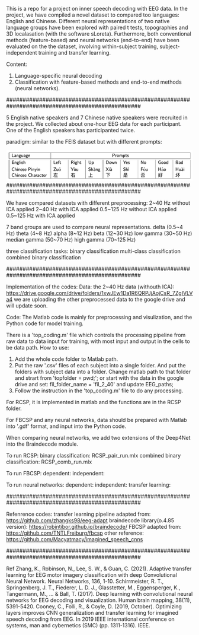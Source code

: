 This is a repo for a project on inner speech decoding with EEG data. In the project, we have compiled a novel dataset to compared too languages: English and Chinese. Different neural representations of two native language groups have been explored with paired t tests, topographies and 3D localasation (with the software sLoreta).
Furthermore, both conventional methods (feature-based) and neural networks (end-to-end) have been evaluated on the the dataset, involving within-subject training, subject-independent training and transfer learning.

Content:
1. Language-specific neural decoding
2. Classification with feature-based methods and end-to-end methods (neural networks).

#################################################################################################

5 English native speakers and 7 Chinese native speakers were recruited in the project. We collected about one-hour EEG data for each participant. 
One of the English speakers has participanted twice.

paradigm:
similar to the FEIS dataset but with different prompts:

![alt text](https://github.com/Macyatmacy/EEG/blob/main/Images/prompts.png)
#################################################################################################

We have compared datasets with different preprocessing:
2~40 Hz without ICA applied
2~40 Hz with ICA applied
0.5~125 Hz without ICA applied
0.5~125 Hz with ICA applied

7 band groups are used to compare neural representations.
delta (0.5~4 Hz)
theta (4~8 Hz)
alpha (8~12 Hz)
beta (12~30 Hz)
low gamma (30~50 Hz)
median gamma (50~70 Hz)
high gamma (70~125 Hz)

three classification tasks:
binary classification
multi-class classification
combined binary classification

#################################################################################################

Implementation of the codes:
Data: 
the 2~40 Hz data (withouth ICA): https://drive.google.com/drive/folders/1xwJEw1Da1R6QRPJjAojCsR_7ZgIVLVa4
we are uploading the other preprocessed data to the google drive and will update soon.

Code:
The Matlab code is mainly for preprocessing and visulization, and the Python code for model training.

There is a 'top_coding.m' file which controls the processing pipeline from raw data to data input for training, with most input and output in the cells to be data path.
How to use:
1. Add the whole code folder to Matlab path.
2. Put the raw '.csv' files of each subject into a single folder. And put the folders with subject data into a folder. Change matlab path to that folder and strart from 'topfolder = pwd;'; or start with the data in the google drive and set:
fil_folder_name = 'fil_2_40' and update EEG_paths;
3. Follow the instruction in the 'top_coding.m' file to do any processing.

For RCSP, it is implemented in matlab and the functions are in the RCSP folder.

For FBCSP and any neural networks, data should be prepared with Matlab into '.gdf' format, and input into the Python code.

When comparing neural networks, we add two extensions of the Deep4Net into the Braindecode module.

To run RCSP:
binary classification: RCSP_pair_run.mlx
combined binary classification: RCSP_comb_run.mlx

To run FBCSP:
dependent:
independent:

To run neural networks:
dependent:
independent:
transfer learning:

#################################################################################################

Refenrence codes:
transfer learning pipeline adapted from: https://github.com/zhangks98/eeg-adapt
braindecode library(o.4.85 version): https://robintibor.github.io/braindecode/
FBCSP adapted from: https://github.com/TNTLFreiburg/fbcsp
other reference: https://github.com/Macyatmacy/imagined_speech_cnns

#################################################################################################

Ref
Zhang, K., Robinson, N., Lee, S. W., & Guan, C. (2021). Adaptive transfer learning for EEG motor imagery classification with deep Convolutional Neural Network. Neural Networks, 136, 1-10.
Schirrmeister, R. T., Springenberg, J. T., Fiederer, L. D. J., Glasstetter, M., Eggensperger, K., Tangermann, M., ... & Ball, T. (2017). Deep learning with convolutional neural networks for EEG decoding and visualization. Human brain mapping, 38(11), 5391-5420.
Cooney, C., Folli, R., & Coyle, D. (2019, October). Optimizing layers improves CNN generalization and transfer learning for imagined speech decoding from EEG. In 2019 IEEE international conference on systems, man and cybernetics (SMC) (pp. 1311-1316). IEEE.
